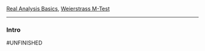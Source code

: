 [Real Analysis Basics](../MATH%20000%20Math%20Essential/Analysis/Real%20Analysis%20Basics.md), [Weierstrass M-Test](../MATH%20000%20Math%20Essential/Analysis/Weierstrass%20M-Test.md)


---
### **Intro**

#UNFINISHED  

